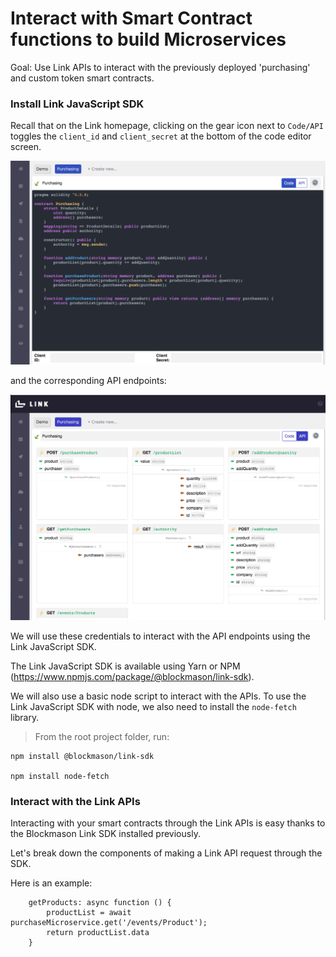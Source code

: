 # Interact with Smart Contract functions to build Microservices
Goal: Use Link APIs to interact with the previously deployed 'purchasing' and custom token smart contracts. 

### Install Link JavaScript SDK

Recall that on the Link homepage, clicking on the gear icon next to `Code/API` toggles the `client_id` and `client_secret` at the bottom of the code editor screen.

![Link API Client ID and Secret](images/link_api_setup_completed.png)

and the corresponding API endpoints:

![Link API endpoints](images/link_api_setup_endpoints.png)

We will use these credentials to interact with the API endpoints using the Link JavaScript SDK.

The Link JavaScript SDK is available using Yarn or NPM (https://www.npmjs.com/package/@blockmason/link-sdk).

We will also use a basic node script to interact with the APIs. To use the Link JavaScript SDK with node, we also need to install the `node-fetch` library. 

> From the root project folder, run:
```
npm install @blockmason/link-sdk

npm install node-fetch
```
### Interact with the Link APIs

Interacting with your smart contracts through the Link APIs is easy thanks to the Blockmason Link SDK installed previously.

Let's break down the components of making a Link API request through the SDK.

Here is an example:

```
    getProducts: async function () {
        productList = await purchaseMicroservice.get('/events/Product');
        return productList.data
    }
```